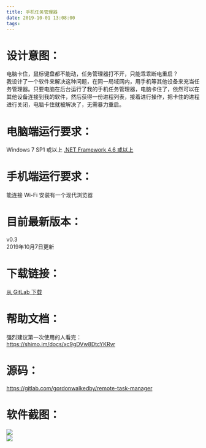 ```yaml
---
title: 手机任务管理器
date: 2019-10-01 13:08:00
tags:
---
```

# 设计意图：
电脑卡住，鼠标键盘都不能动，任务管理器打不开，只能乖乖断电重启？  
我设计了一个软件来解决这种问题，在同一局域网内，用手机等其他设备来充当任务管理器。只要电脑在后台运行了我的手机任务管理器，电脑卡住了，依然可以在其他设备连接到我的软件，然后获得一份进程列表，接着进行操作，把卡住的进程进行关闭，电脑卡住就被解决了，无需暴力重启。  

# 电脑端运行要求：  
Windows 7 SP1 或以上
[.NET Framework 4.6 或以上](https://dotnet.microsoft.com/download/dotnet-framework/net48)

# 手机端运行要求：
能连接 Wi-Fi
安装有一个现代浏览器

# 目前最新版本： 
v0.3  
2019年10月7日更新  

# 下载链接：
[从 GitLab 下载](https://gitlab.com/gordonwalkedby/remote-task-manager/raw/master/Versions/v03.7z)

# 帮助文档： 
强烈建议第一次使用的人看完：  
https://shimo.im/docs/xc9gDVw8DtcYKRvr

# 源码：
https://gitlab.com/gordonwalkedby/remote-task-manager

# 软件截图：  
![](https://s2.ax1x.com/2019/10/01/uNfb1f.png)  
![](https://s2.ax1x.com/2019/10/01/uNfjBQ.png)  
